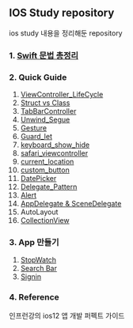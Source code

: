 ## IOS Study repository
ios study 내용을 정리해둔 repository


### 1. [Swift 문법 총정리](https://boomini.github.io/categories/#ios)
### 2. Quick Guide
1. [ViewController_LifeCycle](https://github.com/boomini/IOS-Study/tree/master/LifeCycleVC)
2. [Struct vs Class](https://github.com/boomini/IOS-Study/tree/master/StructVsClass)
3. [TabBarController](https://github.com/boomini/IOS-Study/tree/master/Tabbar_StoryBoard)
4. [Unwind_Segue](https://github.com/boomini/IOS-Study/tree/master/Custom_Sague)
5. [Gesture](https://github.com/boomini/IOS-Study/tree/master/Q_Gesture)
6. [Guard_let](https://github.com/boomini/IOS-Study/tree/master/GuardLet_Login)
7. [keyboard_show_hide](https://github.com/boomini/IOS-Study/tree/master/ShowKeyboard)
8. [safari_viewcontroller](https://github.com/boomini/IOS-Study/tree/master/safariVC)
9. [current_location](https://github.com/boomini/IOS-Study/tree/master/Q_Location)
10. [custom_button](https://github.com/boomini/IOS-Study/tree/master/CustomIndicatorButton)
11. [DatePicker](https://github.com/boomini/IOS-Study/tree/master/DateAndPicker)
12. [Delegate_Pattern](https://github.com/boomini/IOS-Study/tree/master/Q_Delegate)
13. [Alert](https://github.com/boomini/IOS-Study/tree/master/Q_Alert)
14. [AppDelegate & SceneDelegate](https://github.com/boomini/IOS-Study/tree/master/AppDelegate_Basic)
15. AutoLayout
16. [CollectionView](https://github.com/boomini/IOS-Study/tree/master/Q_CollectionView)  

### 3. App 만들기
1. [StopWatch](https://github.com/boomini/IOS-Study/tree/master/StopWatch)    
2. [Search Bar](https://github.com/boomini/IOS-Study/tree/master/Search_1)
3. [Signin](https://github.com/boomini/IOS-Study/tree/master/Lecture_Signin)




### 4. Reference
인프런강의 ios12 앱 개발 퍼펙트 가이드
